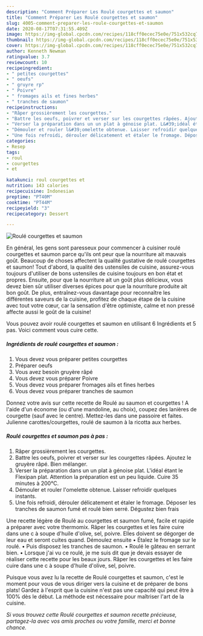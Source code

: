 ```yaml
---
description: "Comment Préparer Les Roulé courgettes et saumon"
title: "Comment Préparer Les Roulé courgettes et saumon"
slug: 4005-comment-preparer-les-roule-courgettes-et-saumon
date: 2020-08-17T07:31:55.409Z
image: https://img-global.cpcdn.com/recipes/118cff0ecec75e0e/751x532cq70/roule-courgettes-et-saumon-photo-principale-de-la-recette.jpg
thumbnail: https://img-global.cpcdn.com/recipes/118cff0ecec75e0e/751x532cq70/roule-courgettes-et-saumon-photo-principale-de-la-recette.jpg
cover: https://img-global.cpcdn.com/recipes/118cff0ecec75e0e/751x532cq70/roule-courgettes-et-saumon-photo-principale-de-la-recette.jpg
author: Kenneth Newman
ratingvalue: 3.7
reviewcount: 10
recipeingredient:
- " petites courgettes"
- " oeufs"
- " gruyre rp"
- " Poivre"
- " fromages ails et fines herbes"
- " tranches de saumon"
recipeinstructions:
- "Râper grossièrement les courgettes."
- "Battre les oeufs, poivrer et verser sur les courgettes râpées. Ajoutez le gruyère râpé. Bien mélanger."
- "Verser la préparation dans un un plat à génoise plat. L&#39;idéal étant le Flexipan plat. Attention la préparation est un peu liquide. Cuire 35 minutes à 200°C."
- "Démouler et rouler l&#39;omelette obtenue. Laisser refroidir quelques instants."
- "Une fois refroidi, dérouler délicatement et étaler le fromage. Déposer les tranches de saumon fumé et roulé bien serré. Dégustez bien frais"
categories:
- Resep
tags:
- roul
- courgettes
- et

katakunci: roul courgettes et 
nutrition: 143 calories
recipecuisine: Indonesian
preptime: "PT40M"
cooktime: "PT44M"
recipeyield: "3"
recipecategory: Dessert

---
```



![Roulé courgettes et saumon](https://img-global.cpcdn.com/recipes/118cff0ecec75e0e/751x532cq70/roule-courgettes-et-saumon-photo-principale-de-la-recette.jpg)

En général, les gens sont paresseux pour commencer à cuisiner roulé courgettes et saumon parce qu'ils ont peur que la nourriture ait mauvais goût. Beaucoup de choses affectent la qualité gustative de roulé courgettes et saumon! Tout d'abord, la qualité des ustensiles de cuisine, assurez-vous toujours d'utiliser de bons ustensiles de cuisine toujours en bon état et propres. Ensuite, pour que la nourriture ait un goût plus délicieux, vous devez bien sûr utiliser diverses épices pour que la nourriture produite ait bon goût. De plus, entraînez-vous davantage pour reconnaître les différentes saveurs de la cuisine, profitez de chaque étape de la cuisine avec tout votre cœur, car la sensation d'être optimiste, calme et non pressé affecte aussi le goût de la cuisine!

<!--inarticleads1-->

Vous pouvez avoir roulé courgettes et saumon en utilisant 6 Ingrédients et 5 pas. Voici comment vous cuire cette.

##### Ingrédients de roulé courgettes et saumon :

1. Vous devez vous préparer  petites courgettes
1. Préparer  oeufs
1. Vous avez besoin  gruyère râpé
1. Vous devez vous préparer  Poivre
1. Vous devez vous préparer  fromages ails et fines herbes
1. Vous devez vous préparer  tranches de saumon


Donnez votre avis sur cette recette de Roulé au saumon et courgettes ! A l&#39;aide d&#39;un économe (ou d&#39;une mandoline, au choix), coupez des lanières de courgette (sauf avec le centre). Mettez-les dans une passoire et faites. Julienne carottes/courgettes, roulé de saumon à la ricotta aux herbes. 

<!--inarticleads2-->

##### Roulé courgettes et saumon pas à pas :

1. Râper grossièrement les courgettes.
1. Battre les oeufs, poivrer et verser sur les courgettes râpées. Ajoutez le gruyère râpé. Bien mélanger.
1. Verser la préparation dans un un plat à génoise plat. L&#39;idéal étant le Flexipan plat. Attention la préparation est un peu liquide. Cuire 35 minutes à 200°C.
1. Démouler et rouler l&#39;omelette obtenue. Laisser refroidir quelques instants.
1. Une fois refroidi, dérouler délicatement et étaler le fromage. Déposer les tranches de saumon fumé et roulé bien serré. Dégustez bien frais


Une recette légère de Roulé au courgettes et saumon fumé, facile et rapide a préparer avec votre thermomix. Râper les courgettes et les faire cuire dans une c à soupe d&#39;huile d&#39;olive, sel, poivre. Elles doivent se dégorger de leur eau et seront cuites quand. Démoulez ensuite • Étalez le fromage sur le roulé. • Puis disposez les tranches de saumon. • Roulé le gâteau en serrant bien. • Lorsque j&#39;ai vu ce roulé, je me suis dit que je devais essayer de réaliser cette recette pour les beaux jours. Râper les courgettes et les faire cuire dans une c à soupe d&#39;huile d&#39;olive, sel, poivre. 

<!--inarticleads1-->

<p>
Puisque vous avez lu la recette de Roulé courgettes et saumon, c'est le moment pour vous de vous diriger vers la cuisine et de préparer de bons plats! Gardez à l'esprit que la cuisine n'est pas une capacité qui peut être à 100% dès le début. La méthode est nécessaire pour maîtriser l'art de la cuisine.
</p>

<p>
<i>Si vous trouvez cette Roulé courgettes et saumon recette précieuse, partagez-la avec vos amis proches ou votre famille, merci et bonne chance.</i>
</p>
